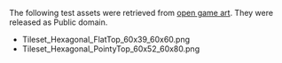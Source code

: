 The following test assets were retrieved
from [open game art](https://opengameart.org/content/minimalistic-hexagonal-tilesets-both-orientations).
They were released as Public domain.

* Tileset_Hexagonal_FlatTop_60x39_60x60.png
* Tileset_Hexagonal_PointyTop_60x52_60x80.png

